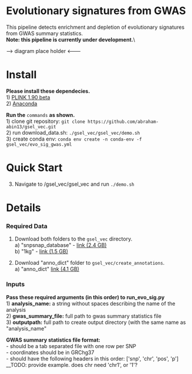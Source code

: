 # Evolutionary signatures from GWAS
This pipeline detects enrichment and depletion of evolutionary signatures from GWAS summary statistics.<br>
**Note: this pipeline is currently under development.**\

--> diagram place holder <---

# Install 

**Please install these dependecies.**<br>1) [PLINK 1.90 beta](https://www.cog-genomics.org/plink2)  
2) [Anaconda](https://www.anaconda.com/products/individual)

**Run the** `commands` **as shown.**<br>1) clone git repository: `git clone https://github.com/abraham-abin13/gsel_vec.git` <br>
2) run download_data.sh: `./gsel_vec/gsel_vec/demo.sh` <br>
3) create conda env: `conda env create -n conda-env -f gsel_vec/evo_sig_gwas.yml`


# Quick Start 

3) Navigate to /gsel_vec/gsel_vec and run `./demo.sh`



# Details 

### Required Data   
1) Download both folders to the `gsel_vec` directory.  
a) "snpsnap_database"  - [link (2.4 GB)](https://drive.google.com/drive/folders/1P9r9axKakwY20eD_f3NCoRY0g1aLcp2T?usp=sharing)    
b) "1kg" - [link (1.5 GB)](https://drive.google.com/drive/folders/1yjp31LhZSi2Ftu_QmgKDKevLqHKJTH-0?usp=sharing)


2) Download "anno_dict" folder to `gsel_vec/create_annotations`.  
a) "anno_dict" [link (4.1 GB)](https://drive.google.com/drive/folders/1dps7iWshulKKEukxCdBu6MTy3j2s8KCj?usp=sharing)
  


### Inputs
**Pass these required arguments (in this order) to run_evo_sig.py**  <br>1) **analysis_name:** a string without spaces describing the name of the analysis <br> 2) **gwas_summary_file:** full path to gwas summary statistics file <br> 3) **outputpath:** full path to create output directory (with the same name as "analysis_name"

**GWAS summary statistics file format:**<br>- should be a tab separated file with one row per SNP <br>- coordinates should be in GRChg37<br>- should have the following headers in this order: ['snp', 'chr', 'pos', 'p']
__TODO: provide example. does chr need 'chr1', or '1'?




